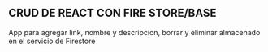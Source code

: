 ## CRUD DE REACT CON FIRE STORE/BASE

App para agregar link, nombre y descripcion, borrar y eliminar almacenado en el servicio de Firestore
